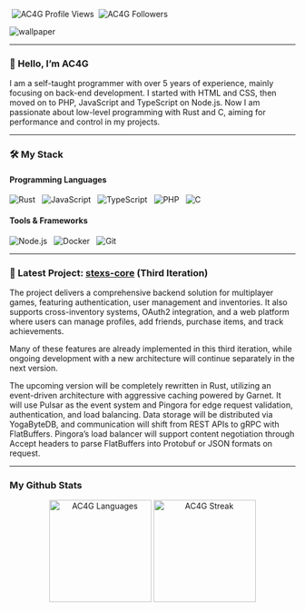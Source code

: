 <p align="left">
  &nbsp;<img src="https://komarev.com/ghpvc/?username=AC4G&label=Profile%20views&color=03f0fc&style=flat" alt="AC4G Profile Views" />
  &nbsp;<img src="https://img.shields.io/github/followers/AC4G?label=Followers&style=flat&color=03f0fc" alt="AC4G Followers" />
</p>

<img align="center" src="https://raw.githubusercontent.com/DenverCoder1/minimalistic-wallpaper-collection/main/images/tacosauceninja-i-cant-stop-what-you-began.png" alt="wallpaper" />

---

### 👋 Hello, I’m AC4G

I am a self-taught programmer with over 5 years of experience, mainly focusing on back-end development. I started with HTML and CSS, then moved on to PHP, JavaScript and TypeScript on Node.js. Now I am passionate about low-level programming with Rust and C, aiming for performance and control in my projects.

---

### 🛠️ My Stack

#### Programming Languages  
![Rust](https://img.shields.io/badge/Rust-000000?style=for-the-badge&logo=rust&logoColor=white) &nbsp; ![JavaScript](https://img.shields.io/badge/JavaScript-F7DF1E?style=for-the-badge&logo=javascript&logoColor=black) &nbsp; ![TypeScript](https://img.shields.io/badge/TypeScript-3178C6?style=for-the-badge&logo=typescript&logoColor=white) &nbsp; ![PHP](https://img.shields.io/badge/PHP-777BB4?style=for-the-badge&logo=php&logoColor=white) &nbsp; ![C](https://img.shields.io/badge/C-00599C?style=for-the-badge&logo=c&logoColor=white)

#### Tools & Frameworks  
![Node.js](https://img.shields.io/badge/Node.js-339933?style=for-the-badge&logo=node-dot-js&logoColor=white) &nbsp; ![Docker](https://img.shields.io/badge/Docker-2496ED?style=for-the-badge&logo=docker&logoColor=white) &nbsp; ![Git](https://img.shields.io/badge/Git-F05032?style=for-the-badge&logo=git&logoColor=white)

---

### 🚀 Latest Project: [**stexs-core**](https://github.com/AC4G/stexs-core) (Third Iteration)

The project delivers a comprehensive backend solution for multiplayer games, featuring authentication, user management and inventories. It also supports cross-inventory systems, OAuth2 integration, and a web platform where users can manage profiles, add friends, purchase items, and track achievements.

Many of these features are already implemented in this third iteration, while ongoing development with a new architecture will continue separately in the next version.

The upcoming version will be completely rewritten in Rust, utilizing an event-driven architecture with aggressive caching powered by Garnet. It will use Pulsar as the event system and Pingora for edge request validation, authentication, and load balancing. Data storage will be distributed via YogaByteDB, and communication will shift from REST APIs to gRPC with FlatBuffers. Pingora’s load balancer will support content negotiation through Accept headers to parse FlatBuffers into Protobuf or JSON formats on request.

---

### My Github Stats

<p align="center">
  <img style="height: 180px;" src="https://readme-stats.clckblog.space/api/top-langs/?username=AC4G&layout=compact&theme=tokyonight&hide_border=true" alt="AC4G Languages" />
  <img style="height: 180px;" src="https://streak-stats.demolab.com?user=AC4G&theme=tokyonight&hide_border=true" alt="AC4G Streak" />
</p>
